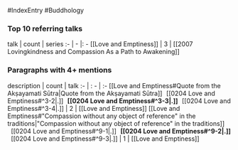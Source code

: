 #IndexEntry #Buddhology

### Top 10 referring talks
talk | count | series
:- | - |: -
[[Love and Emptiness]] | 3 | [[2007 Lovingkindness and Compassion As a Path to Awakening]]

### Paragraphs with 4+ mentions
description | count | talk
:- | : - | :-
[[Love and Emptiness#Quote from the Akṣayamati Sūtra\|Quote from the Akṣayamati Sūtra]] &nbsp;&nbsp;[[0204 Love and Emptiness#^3-2\|.]] &nbsp; **[[0204 Love and Emptiness#^3-3\|.]]** &nbsp; [[0204 Love and Emptiness#^3-4\|.]] | 2 | [[Love and Emptiness]]
[[Love and Emptiness#"Compassion without any object of reference" in the traditions\|"Compassion without any object of reference" in the traditions]] &nbsp;&nbsp;[[0204 Love and Emptiness#^9-1\|.]] &nbsp; **[[0204 Love and Emptiness#^9-2\|.]]** &nbsp; [[0204 Love and Emptiness#^9-3\|.]] | 1 | [[Love and Emptiness]]

